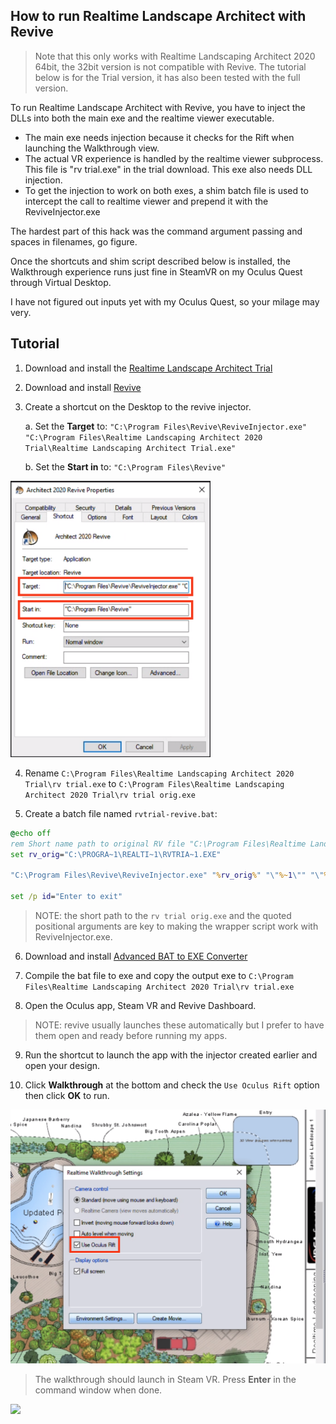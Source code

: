## How to run Realtime Landscape Architect with Revive

> Note that this only works with Realtime Landscaping Architect 2020 64bit, the 32bit version is not compatible with Revive. The tutorial below is for the Trial version, it has also been tested with the full version.

To run Realtime Landscape Architect with Revive, you have to inject the DLLs into both the main exe and the realtime viewer executable.

  - The main exe needs injection because it checks for the Rift when launching the Walkthrough view.
  - The actual VR experience is handled by the realtime viewer subprocess. This file is "rv trial.exe" in the trial download. This exe also needs DLL injection.
  - To get the injection to work on both exes, a shim batch file is used to intercept the call to realtime viewer and prepend it with the ReviveInjector.exe

The hardest part of this hack was the command argument passing and spaces in filenames, go figure.

Once the shortcuts and shim script described below is installed, the Walkthrough experience runs just fine in SteamVR on my Oculus Quest through Virtual Desktop. 

I have not figured out inputs yet with my Oculus Quest, so your milage may very.

## Tutorial

1. Download and install the [Realtime Landscape Architect Trial](https://www.ideaspectrum.com/free-landscape-design-software-trial/)

2. Download and install [Revive](https://github.com/librevr/revive/releases)

3. Create a shortcut on the Desktop to the revive injector.

    a. Set the __Target__ to: `"C:\Program Files\Revive\ReviveInjector.exe" "C:\Program Files\Realtime Landscaping Architect 2020 Trial\Realtime Landscaping Architect Trial.exe"`
    
    b. Set the __Start in__ to: `"C:\Program Files\Revive"`

<img src="https://raw.githubusercontent.com/danisla/realtime-landscaping-architect-revive/master/images/rla_revive_shortcut.png" width="320">

4. Rename `C:\Program Files\Realtime Landscaping Architect 2020 Trial\rv trial.exe` to `C:\Program Files\Realtime Landscaping Architect 2020 Trial\rv trial orig.exe` 

5. Create a batch file named `rvtrial-revive.bat`:

```bat
@echo off
rem Short name path to original RV file "C:\Program Files\Realtime Landscaping Architect 2020 Trial\rv trial orig.exe"
set rv_orig="C:\PROGRA~1\REALTI~1\RVTRIA~1.EXE"

"C:\Program Files\Revive\ReviveInjector.exe" "%rv_orig%" "\"%~1\"" "\"%~2\"" "\"%~3\"" "\"%~4\"" "\"%~5\""

set /p id="Enter to exit"
```

> NOTE: the short path to the `rv trial orig.exe` and the quoted positional arguments are key to making the wrapper script work with ReviveInjector.exe.

6. Download and install [Advanced BAT to EXE Converter](https://www.battoexeconverter.com/#downloadbattoexe)

7. Compile the bat file to exe and copy the output exe to `C:\Program Files\Realtime Landscaping Architect 2020 Trial\rv trial.exe`

8. Open the Oculus app, Steam VR and Revive Dashboard. 

> NOTE: revive usually launches these automatically but I prefer to have them open and ready before running my apps.

9. Run the shortcut to launch the app with the injector created earlier and open your design.

10. Click __Walkthrough__ at the bottom and check the `Use Oculus Rift` option then click __OK__ to run.

![](https://raw.githubusercontent.com/danisla/realtime-landscaping-architect-revive/master/images/rla_walkthrough_launch.png)

> The walkthrough should launch in Steam VR. Press __Enter__ in the command window when done.

![](https://raw.githubusercontent.com/danisla/realtime-landscaping-architect-revive/master/images/rla_walkthrough_steam_vr.png)
